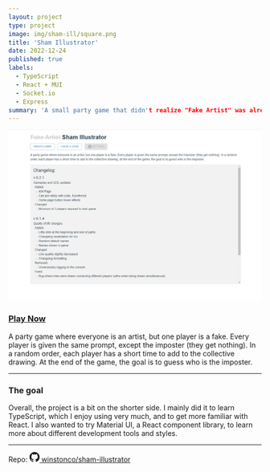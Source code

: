 ```yaml
---
layout: project
type: project
image: img/sham-ill/square.png
title: 'Sham Illustrator'
date: 2022-12-24
published: true
labels:
  - TypeScript
  - React + MUI
  - Socket.io
  - Express
summary: 'A small party game that didn't realize "Fake Artist" was already taken.'
---
```


<img class='' src='../img/sham-ill/home.png'>

### <a class='img-fluid' href="https://sham-illustrator.onrender.com/" target="_blank" style='text-decoration:underline'>Play Now</a>

A party game where everyone is an artist, but one player is a fake. Every player is given the same prompt, except the imposter (they get nothing). In a random order, each player has a short time to add to the collective drawing. At the end of the game, the goal is to guess who is the imposter.

---

### The goal

Overall, the project is a bit on the shorter side. I mainly did it to learn TypeScript, which I enjoy using very much, and to get more familiar with React. I also wanted to try Material UI, a React component library, to learn more about different development tools and styles.

---

Repo: <a href="https://github.com/winstonco/sham-illustrator"><svg xmlns="http://www.w3.org/2000/svg" width="20" height="20" fill="currentColor" class="bi bi-github mx-1" viewBox="0 0 16 16"><path d="M8 0C3.58 0 0 3.58 0 8c0 3.54 2.29 6.53 5.47 7.59.4.07.55-.17.55-.38 0-.19-.01-.82-.01-1.49-2.01.37-2.53-.49-2.69-.94-.09-.23-.48-.94-.82-1.13-.28-.15-.68-.52-.01-.53.63-.01 1.08.58 1.23.82.72 1.21 1.87.87 2.33.66.07-.52.28-.87.51-1.07-1.78-.2-3.64-.89-3.64-3.95 0-.87.31-1.59.82-2.15-.08-.2-.36-1.02.08-2.12 0 0 .67-.21 2.2.82.64-.18 1.32-.27 2-.27.68 0 1.36.09 2 .27 1.53-1.04 2.2-.82 2.2-.82.44 1.1.16 1.92.08 2.12.51.56.82 1.27.82 2.15 0 3.07-1.87 3.75-3.65 3.95.29.25.54.73.54 1.48 0 1.07-.01 1.93-.01 2.2 0 .21.15.46.55.38A8.012 8.012 0 0 0 16 8c0-4.42-3.58-8-8-8z"></path></svg> winstonco/sham-illustrator </a>
